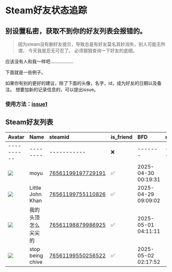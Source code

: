 # Steam好友状态追踪
## 别设置私密，获取不到你的好友列表会报错的。

> 因为steam没有删好友提示，导致总是有好友莫名其妙消失，别人可能无所谓，
> 今天我是忍无可忍了。 必须狠狠查询一下好友的底细。

应该没有人和我一样吧………………

下面就是一些例子。

如果你有别的更好的建议，除了下面的头像，名字，id，成为好友的日期以及备注。 想要加新的记录信息的，可以提出issue。

### 使用方法：[issue1](https://github.com/systemannounce/SteamFriends/issues/1)



## Steam好友列表
| Avatar                                                                            | Name             | steamid                                                                     | is_friend   | BFD                 | removed_time     | Remark     |
|:----------------------------------------------------------------------------------|:-----------------|:----------------------------------------------------------------------------|:------------|:--------------------|:-----------------|:-----------|
| ----------                                                                        | --------         | -----------                                                                 | ❌           | -------             | ---------------- | ---------- |
| ![](https://avatars.steamstatic.com/12d717d08de269221a62901cca7d5bbdc6e02d07.jpg) | moyu             | [76561199197729191](https://steamcommunity.com/profiles/76561199197729191/) | ✅           | 2025-04-30 00:19:31 |                  |            |
| ![](https://avatars.steamstatic.com/f99416e7058b95fc397c4d481da55e4750cd2cf8.jpg) | Little John Khan | [76561199755110826](https://steamcommunity.com/profiles/76561199755110826/) | ✅           | 2025-04-29 09:09:02 |                  |            |
| ![](https://avatars.steamstatic.com/94910f47fc0fa83fc70e018595d922d74866a576.jpg) | 我的头顶怎么尖尖的        | [76561198879986925](https://steamcommunity.com/profiles/76561198879986925/) | ✅           | 2025-05-01 04:11:11 |                  |            |
| ![](https://avatars.steamstatic.com/7baa13c671732fd13a61ec13f2c4741e1e6ce9b4.jpg) | stop being chive | [76561199550256522](https://steamcommunity.com/profiles/76561199550256522/) | ✅           | 2025-05-02 02:17:52 |                  |            |